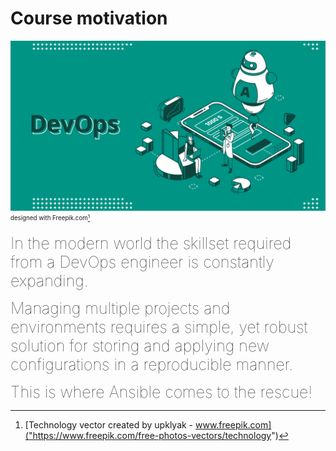 # Course motivation

![motivation](img/motivation.png)
<sub><sup>designed with Freepik.com[^1]</sup></sub>

<span style="font-size:25px;font-weight:100;">In the modern world the skillset required from a DevOps engineer is constantly expanding.</span>

<span style="font-size:25px;font-weight:100;">Managing multiple projects and environments requires a simple, yet robust solution for storing and applying new configurations in a reproducible manner.</span>

<span style="font-size:25px;font-weight:100;">This is where Ansible comes to the rescue!</span>

[^1]:[Technology vector created by upklyak - www.freepik.com]("https://www.freepik.com/free-photos-vectors/technology")
